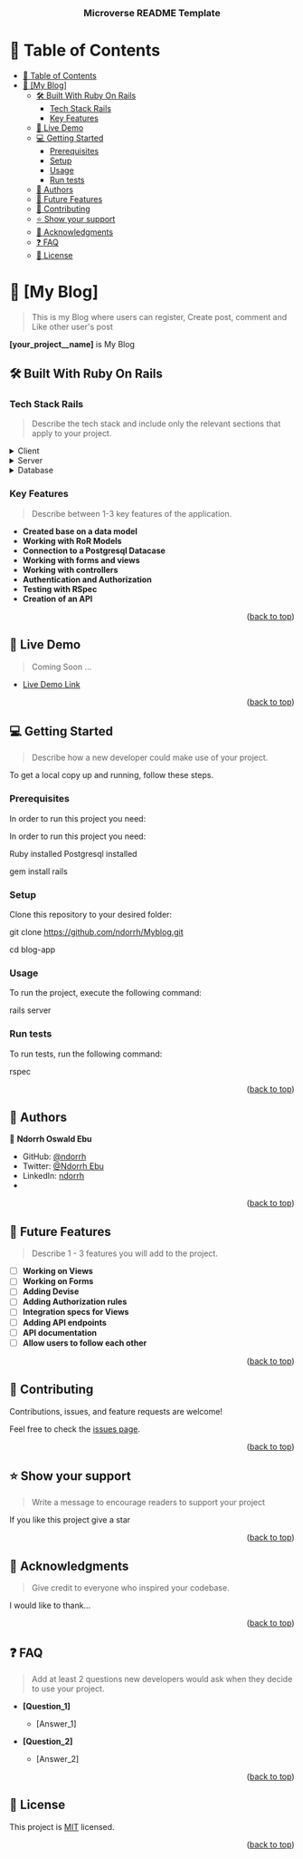 <a name="readme-top"></a>

<div align="center">
  <br/>

  <h3><b>Microverse README Template</b></h3>

</div>

<!-- TABLE OF CONTENTS -->

# 📗 Table of Contents

- [📗 Table of Contents](#-table-of-contents)
- [📖 \[My Blog\] ](#-my-blog-)
  - [🛠 Built With Ruby On Rails](#-built-with-ruby-on-rails)
    - [Tech Stack Rails](#tech-stack-rails)
    - [Key Features ](#key-features-)
  - [🚀 Live Demo ](#-live-demo-)
  - [💻 Getting Started ](#-getting-started-)
    - [Prerequisites](#prerequisites)
    - [Setup](#setup)
    - [Usage](#usage)
    - [Run tests](#run-tests)
  - [👥 Authors ](#-authors-)
  - [🔭 Future Features ](#-future-features-)
  - [🤝 Contributing ](#-contributing-)
  - [⭐️ Show your support ](#️-show-your-support-)
  - [🙏 Acknowledgments ](#-acknowledgments-)
  - [❓ FAQ ](#-faq-)
  - [📝 License ](#-license-)

<!-- PROJECT DESCRIPTION -->

# 📖 [My Blog] <a name="about-project"></a>

> This is my Blog where users can register, Create post, comment and Like other user's post

**[your_project__name]** is My Blog

## 🛠 Built With <a name="built-with">Ruby On Rails</a>

### Tech Stack <a name="tech-stack">Rails</a>

> Describe the tech stack and include only the relevant sections that apply to your project.

<details>
  <summary>Client</summary>
  <ul>
    <li><a href="https://reactjs.org/">Ruby</a></li>
  </ul>
</details>

<details>
  <summary>Server</summary>
  <ul>
    <li><a href="https://expressjs.com/">Rails</a></li>
  </ul>
</details>

<details>
<summary>Database</summary>
  <ul>
    <li><a href="https://www.postgresql.org/">PostgreSQL</a></li>
  </ul>
</details>

<!-- Features -->

### Key Features <a name="key-features"></a>

> Describe between 1-3 key features of the application.

- **Created base on a data model**
- **Working with RoR Models**
- **Connection to a Postgresql Datacase**
- **Working with forms and views**
- **Working with controllers**
- **Authentication and Authorization**
- **Testing with RSpec**
- **Creation of an API**

<p align="right">(<a href="#readme-top">back to top</a>)</p>

<!-- LIVE DEMO -->

## 🚀 Live Demo <a name="live-demo"></a>

> Coming Soon ...

- [Live Demo Link](#)

<p align="right">(<a href="#readme-top">back to top</a>)</p>

<!-- GETTING STARTED -->

## 💻 Getting Started <a name="getting-started"></a>

> Describe how a new developer could make use of your project.

To get a local copy up and running, follow these steps.

### Prerequisites

In order to run this project you need:

In order to run this project you need:

 Ruby installed
 Postgresql installed

 gem install rails

### Setup

Clone this repository to your desired folder:

  git clone https://github.com/ndorrh/Myblog.git

  cd blog-app


### Usage

To run the project, execute the following command:


  rails server

### Run tests

To run tests, run the following command:

  rspec

<p align="right">(<a href="#readme-top">back to top</a>)</p>

<!-- AUTHORS -->

## 👥 Authors <a name="authors"></a>

👤 **Ndorrh Oswald Ebu**

- GitHub: [@ndorrh](https://github.com/ndorrh)
- Twitter: [@Ndorrh Ebu](https://twitter.com/NdorrhEbu)
- LinkedIn: [ndorrh](https://linkedin.com/in/ndorrhoswaldebu)
- 
<p align="right">(<a href="#readme-top">back to top</a>)</p>

<!-- FUTURE FEATURES -->

## 🔭 Future Features <a name="future-features"></a>

> Describe 1 - 3 features you will add to the project.

- [ ] **Working on Views**
- [ ] **Working on Forms**
- [ ] **Adding Devise**
- [ ] **Adding Authorization rules**
- [ ] **Integration specs for Views**
- [ ] **Adding API endpoints**
- [ ] **API documentation**
- [ ] **Allow users to follow each other**

<p align="right">(<a href="#readme-top">back to top</a>)</p>

<!-- CONTRIBUTING -->

## 🤝 Contributing <a name="contributing"></a>

Contributions, issues, and feature requests are welcome!

Feel free to check the [issues page](https://github.com/ndorrh/myblog/issues/).

<p align="right">(<a href="#readme-top">back to top</a>)</p>

<!-- SUPPORT -->

## ⭐️ Show your support <a name="support"></a>

> Write a message to encourage readers to support your project

If you like this project give a star 

<p align="right">(<a href="#readme-top">back to top</a>)</p>

<!-- ACKNOWLEDGEMENTS -->

## 🙏 Acknowledgments <a name="acknowledgements"></a>

> Give credit to everyone who inspired your codebase.

I would like to thank...

<p align="right">(<a href="#readme-top">back to top</a>)</p>

<!-- FAQ (optional) -->

## ❓ FAQ <a name="faq"></a>

> Add at least 2 questions new developers would ask when they decide to use your project.

- **[Question_1]**

  - [Answer_1]

- **[Question_2]**

  - [Answer_2]

<p align="right">(<a href="#readme-top">back to top</a>)</p>

<!-- LICENSE -->

## 📝 License <a name="license"></a>

This project is [MIT](./MIT) licensed.

<p align="right">(<a href="#readme-top">back to top</a>)</p>
